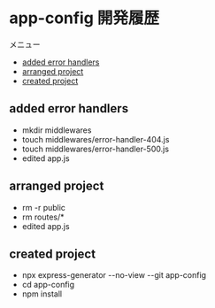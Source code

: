<!-- omit in toc -->
# app-config 開発履歴

メニュー

- [added error handlers](#added-error-handlers)
- [arranged project](#arranged-project)
- [created project](#created-project)

## added error handlers

- mkdir middlewares
- touch middlewares/error-handler-404.js
- touch middlewares/error-handler-500.js
- edited app.js

## arranged project

- rm -r public
- rm routes/*
- edited app.js

## created project

- npx express-generator --no-view --git app-config
- cd app-config
- npm install
